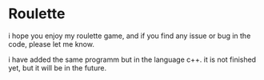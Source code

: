 # Roulette
i hope you enjoy my roulette game, and if you find any issue or bug in the code, please let me know.

i have added the same programm but in the language c++. it is not finished yet, but it will be in the future.
